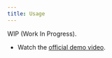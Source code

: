 ```yaml
---
title: Usage
---
```

WIP (Work In Progress).

- Watch the [official demo video](https://youtu.be/rwL99Ac5g98).

